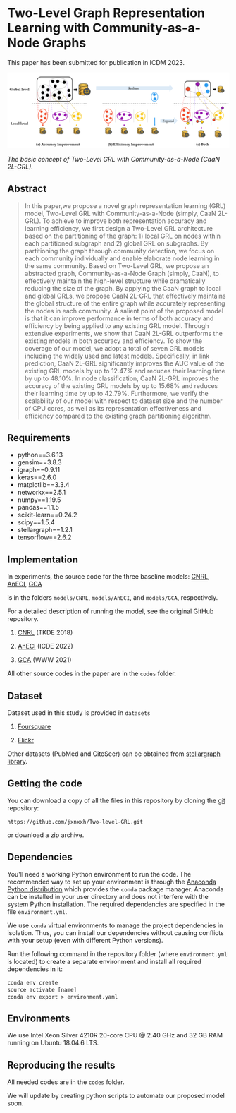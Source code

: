 # Two-Level Graph Representation Learning with Community-as-a-Node Graphs


This paper has been submitted for publication in ICDM 2023.

![](fig.png)

*The basic concept of Two-Level GRL with Community-as-a-Node (CaaN 2L-GRL).*


## Abstract

> In this paper,we propose a novel graph representation learning (GRL) model, Two-Level GRL with Community-as-a-Node (simply, CaaN
2L-GRL). To achieve to improve both representation accuracy and learning efficiency, we first design a Two-Level GRL architecture
based on the partitioning of the graph: 1) local GRL on nodes within each partitioned subgraph and 2) global GRL on subgraphs. By partitioning
the graph through community detection, we focus on each community individually and enable elaborate node learning
in the same community. Based on Two-Level GRL, we propose an abstracted graph, Community-as-a-Node Graph (simply, CaaN), to
effectively maintain the high-level structure while dramatically reducing the size of the graph. By applying the CaaN graph to
local and global GRLs, we propose CaaN 2L-GRL that effectively maintains the global structure of the entire graph while accurately
representing the nodes in each community. A salient point of the proposed model is that it can improve performance in terms of
both accuracy and efficiency by being applied to any existing GRL model. Through extensive experiments, we show that CaaN 2L-GRL
outperforms the existing models in both accuracy and efficiency. To show the coverage of our model, we adopt a total of seven GRL
models including the widely used and latest models. Specifically, in link prediction, CaaN 2L-GRL significantly improves the AUC
value of the existing GRL models by up to 12.47% and reduces their learning time by up to 48.10%. In node classification, CaaN 2L-GRL
improves the accuracy of the existing GRL models by up to 15.68% and reduces their learning time by up to 42.79%. Furthermore, we
verify the scalability of our model with respect to dataset size and the number of CPU cores, as well as its representation effectiveness
and efficiency compared to the existing graph partitioning algorithm. 

## Requirements
- python==3.6.13
- gensim==3.8.3
- igraph==0.9.11
- keras==2.6.0
- matplotlib==3.3.4
- networkx==2.5.1
- numpy==1.19.5
- pandas==1.1.5
- scikit-learn==0.24.2
- scipy==1.5.4
- stellargraph==1.2.1
- tensorflow==2.6.2

## Implementation

In experiments, the source code for the three baseline models: [CNRL](https://arxiv.org/abs/1611.06645), [AnECI](https://ieeexplore.ieee.org/document/9835662), [GCA](https://dl.acm.org/doi/abs/10.1145/3442381.3449802)

is in the folders `models/CNRL`, `models/AnECI`, and `models/GCA`, respectively.


For a detailed description of running the model, see the original GitHub repository.

1. [CNRL](http://nlp.csai.tsinghua.edu.cn/%7Etcc/datasets/simplified_CNRL.zip) (TKDE 2018)

2. [AnECI](https://github.com/Gmrylbx/AnECI) (ICDE 2022)

3. [GCA](https://github.com/CRIPAC-DIG/GCA) (WWW 2021)

All other source codes in the paper are in the `codes` folder.


## Dataset

Dataset used in this study is provided in `datasets`

1. [Foursquare](https://sites.google.com/site/yangdingqi/home/foursquare-dataset)

2. [Flickr](https://www.kaggle.com/datasets/hsankesara/flickr-image-dataset)

Other datasets (PubMed and CiteSeer) can be obtained from [stellargraph library](https://stellargraph.readthedocs.io/en/v0.9.0/_modules/stellargraph/datasets/datasets.html). 

## Getting the code

You can download a copy of all the files in this repository by cloning the
[git](https://git-scm.com/) repository:

    https://github.com/jxnxxh/Two-level-GRL.git

or download a zip archive.



## Dependencies

You'll need a working Python environment to run the code.
The recommended way to set up your environment is through the
[Anaconda Python distribution](https://www.anaconda.com/download/) which
provides the `conda` package manager.
Anaconda can be installed in your user directory and does not interfere with
the system Python installation.
The required dependencies are specified in the file `environment.yml`.

We use `conda` virtual environments to manage the project dependencies in
isolation.
Thus, you can install our dependencies without causing conflicts with your
setup (even with different Python versions).

Run the following command in the repository folder (where `environment.yml`
is located) to create a separate environment and install all required
dependencies in it:

    conda env create
    source activate [name]
    conda env export > environment.yaml


## Environments

We use Intel Xeon Silver 4210R 20-core CPU @ 2.40 GHz and 32 GB RAM running on Ubuntu 18.04.6 LTS.


## Reproducing the results

All needed codes are in the `codes` folder.

We will update by creating python scripts to automate our proposed model soon. 

